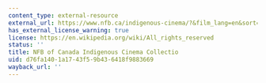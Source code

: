 ```yaml
---
content_type: external-resource
external_url: https://www.nfb.ca/indigenous-cinema/?&film_lang=en&sort=year:desc,title&year=1917..2020
has_external_license_warning: true
license: https://en.wikipedia.org/wiki/All_rights_reserved
status: ''
title: NFB of Canada Indigenous Cinema Collectio
uid: d76fa140-1a17-43f5-9b43-6418f9883669
wayback_url: ''
---
```


